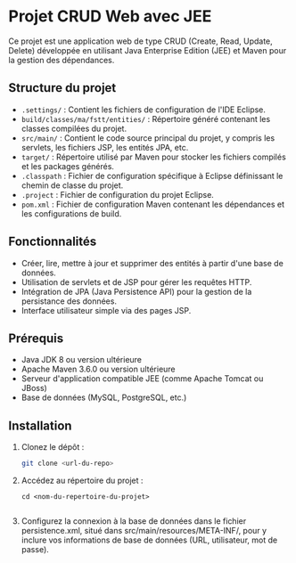 # Projet CRUD Web avec JEE

Ce projet est une application web de type CRUD (Create, Read, Update, Delete) développée en utilisant Java Enterprise Edition (JEE) et Maven pour la gestion des dépendances.

## Structure du projet

- `.settings/` : Contient les fichiers de configuration de l'IDE Eclipse.
- `build/classes/ma/fstt/entities/` : Répertoire généré contenant les classes compilées du projet.
- `src/main/` : Contient le code source principal du projet, y compris les servlets, les fichiers JSP, les entités JPA, etc.
- `target/` : Répertoire utilisé par Maven pour stocker les fichiers compilés et les packages générés.
- `.classpath` : Fichier de configuration spécifique à Eclipse définissant le chemin de classe du projet.
- `.project` : Fichier de configuration du projet Eclipse.
- `pom.xml` : Fichier de configuration Maven contenant les dépendances et les configurations de build.

## Fonctionnalités

- Créer, lire, mettre à jour et supprimer des entités à partir d'une base de données.
- Utilisation de servlets et de JSP pour gérer les requêtes HTTP.
- Intégration de JPA (Java Persistence API) pour la gestion de la persistance des données.
- Interface utilisateur simple via des pages JSP.

## Prérequis

- Java JDK 8 ou version ultérieure
- Apache Maven 3.6.0 ou version ultérieure
- Serveur d'application compatible JEE (comme Apache Tomcat ou JBoss)
- Base de données (MySQL, PostgreSQL, etc.)

## Installation

1. Clonez le dépôt :

   ```bash
   git clone <url-du-repo>
   
2. Accédez au répertoire du projet :

   ```
   cd <nom-du-repertoire-du-projet>


3. Configurez la connexion à la base de données dans le fichier persistence.xml, situé dans src/main/resources/META-INF/, pour y inclure vos informations de base de données (URL, utilisateur, mot de passe).

